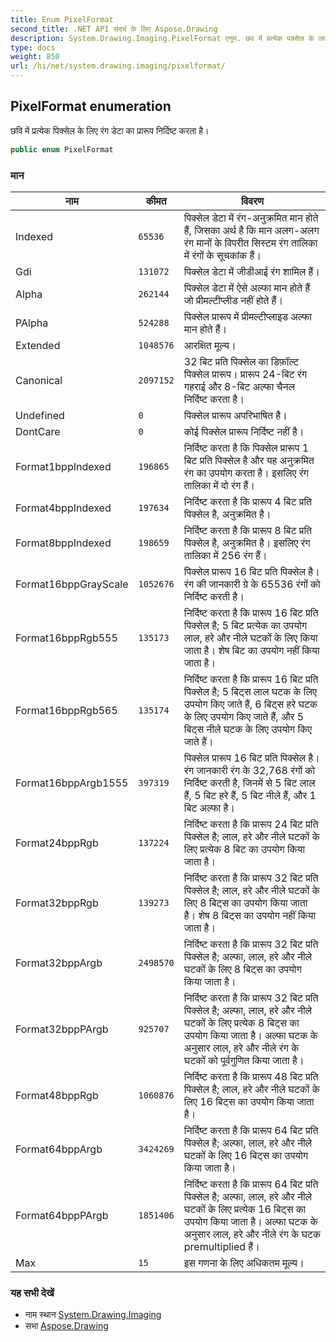```yaml
---
title: Enum PixelFormat
second_title: .NET API संदर्भ के लिए Aspose.Drawing
description: System.Drawing.Imaging.PixelFormat एनुम. छव में प्रत्येक पक्सेल के लए रंग डेट क प्ररूप नर्दष्ट करत है
type: docs
weight: 850
url: /hi/net/system.drawing.imaging/pixelformat/
---
```

## PixelFormat enumeration

छवि में प्रत्येक पिक्सेल के लिए रंग डेटा का प्रारूप निर्दिष्ट करता है।

```csharp
public enum PixelFormat
```

### मान

| नाम | कीमत | विवरण |
| --- | --- | --- |
| Indexed | `65536` | पिक्सेल डेटा में रंग-अनुक्रमित मान होते हैं, जिसका अर्थ है कि मान अलग-अलग रंग मानों के विपरीत सिस्टम रंग तालिका में रंगों के सूचकांक हैं। |
| Gdi | `131072` | पिक्सेल डेटा में जीडीआई रंग शामिल हैं। |
| Alpha | `262144` | पिक्सेल डेटा में ऐसे अल्फा मान होते हैं जो प्रीमल्टीप्लीड नहीं होते हैं। |
| PAlpha | `524288` | पिक्सेल प्रारूप में प्रीमल्टीप्लाइड अल्फा मान होते हैं। |
| Extended | `1048576` | आरक्षित मूल्य। |
| Canonical | `2097152` | 32 बिट प्रति पिक्सेल का डिफ़ॉल्ट पिक्सेल प्रारूप। प्रारूप 24-बिट रंग गहराई और 8-बिट अल्फा चैनल निर्दिष्ट करता है। |
| Undefined | `0` | पिक्सेल प्रारूप अपरिभाषित है। |
| DontCare | `0` | कोई पिक्सेल प्रारूप निर्दिष्ट नहीं है। |
| Format1bppIndexed | `196865` | निर्दिष्ट करता है कि पिक्सेल प्रारूप 1 बिट प्रति पिक्सेल है और यह अनुक्रमित रंग का उपयोग करता है। इसलिए रंग तालिका में दो रंग हैं। |
| Format4bppIndexed | `197634` | निर्दिष्ट करता है कि प्रारूप 4 बिट प्रति पिक्सेल है, अनुक्रमित है। |
| Format8bppIndexed | `198659` | निर्दिष्ट करता है कि प्रारूप 8 बिट प्रति पिक्सेल है, अनुक्रमित है। इसलिए रंग तालिका में 256 रंग हैं। |
| Format16bppGrayScale | `1052676` | पिक्सेल प्रारूप 16 बिट प्रति पिक्सेल है। रंग की जानकारी ग्रे के 65536 रंगों को निर्दिष्ट करती है। |
| Format16bppRgb555 | `135173` | निर्दिष्ट करता है कि प्रारूप 16 बिट प्रति पिक्सेल है; 5 बिट प्रत्येक का उपयोग लाल, हरे और नीले घटकों के लिए किया जाता है। शेष बिट का उपयोग नहीं किया जाता है। |
| Format16bppRgb565 | `135174` | निर्दिष्ट करता है कि प्रारूप 16 बिट प्रति पिक्सेल है; 5 बिट्स लाल घटक के लिए उपयोग किए जाते हैं, 6 बिट्स हरे घटक के लिए उपयोग किए जाते हैं, और 5 बिट्स नीले घटक के लिए उपयोग किए जाते हैं। |
| Format16bppArgb1555 | `397319` | पिक्सेल प्रारूप 16 बिट प्रति पिक्सेल है। रंग जानकारी रंग के 32,768 रंगों को निर्दिष्ट करती है, जिनमें से 5 बिट लाल हैं, 5 बिट हरे हैं, 5 बिट नीले हैं, और 1 बिट अल्फा है। |
| Format24bppRgb | `137224` | निर्दिष्ट करता है कि प्रारूप 24 बिट प्रति पिक्सेल है; लाल, हरे और नीले घटकों के लिए प्रत्येक 8 बिट का उपयोग किया जाता है। |
| Format32bppRgb | `139273` | निर्दिष्ट करता है कि प्रारूप 32 बिट प्रति पिक्सेल है; लाल, हरे और नीले घटकों के लिए 8 बिट्स का उपयोग किया जाता है। शेष 8 बिट्स का उपयोग नहीं किया जाता है। |
| Format32bppArgb | `2498570` | निर्दिष्ट करता है कि प्रारूप 32 बिट प्रति पिक्सेल है; अल्फा, लाल, हरे और नीले घटकों के लिए 8 बिट्स का उपयोग किया जाता है। |
| Format32bppPArgb | `925707` | निर्दिष्ट करता है कि प्रारूप 32 बिट प्रति पिक्सेल है; अल्फा, लाल, हरे और नीले घटकों के लिए प्रत्येक 8 बिट्स का उपयोग किया जाता है। अल्फा घटक के अनुसार लाल, हरे और नीले रंग के घटकों को पूर्वगुणित किया जाता है। |
| Format48bppRgb | `1060876` | निर्दिष्ट करता है कि प्रारूप 48 बिट प्रति पिक्सेल है; लाल, हरे और नीले घटकों के लिए 16 बिट्स का उपयोग किया जाता है। |
| Format64bppArgb | `3424269` | निर्दिष्ट करता है कि प्रारूप 64 बिट प्रति पिक्सेल है; अल्फा, लाल, हरे और नीले घटकों के लिए 16 बिट्स का उपयोग किया जाता है। |
| Format64bppPArgb | `1851406` | निर्दिष्ट करता है कि प्रारूप 64 बिट प्रति पिक्सेल है; अल्फा, लाल, हरे और नीले घटकों के लिए प्रत्येक 16 बिट्स का उपयोग किया जाता है। अल्फा घटक के अनुसार लाल, हरे और नीले रंग के घटक premultiplied हैं। |
| Max | `15` | इस गणना के लिए अधिकतम मूल्य। |

### यह सभी देखें

* नाम स्थान [System.Drawing.Imaging](../../system.drawing.imaging/)
* सभा [Aspose.Drawing](../../)


